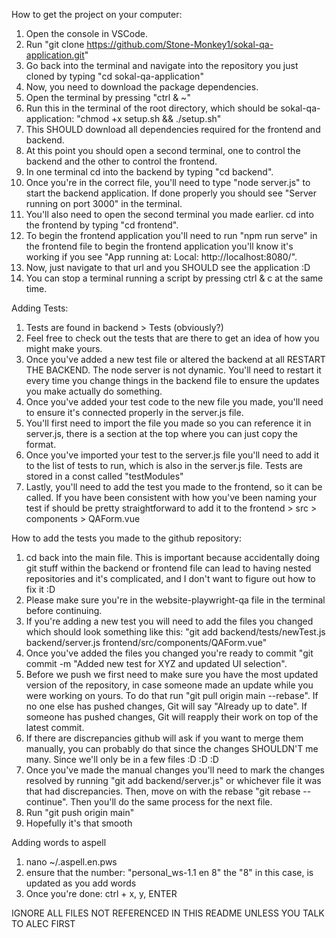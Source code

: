 How to get the project on your computer:

1. Open the console in VSCode.
2. Run "git clone https://github.com/Stone-Monkey1/sokal-qa-application.git"
3. Go back into the terminal and navigate into the repository you just cloned by typing "cd sokal-qa-application"
4. Now, you need to download the package dependencies.
5. Open the terminal by pressing "ctrl & ~"
6. Run this in the terminal of the root directory, which should be sokal-qa-application: "chmod +x setup.sh && ./setup.sh"
7. This SHOULD download all dependencies required for the frontend and backend.
8. At this point you should open a second terminal, one to control the backend and the other to control the frontend.
9. In one terminal cd into the backend by typing "cd backend".
10. Once you're in the correct file, you'll need to type "node server.js" to start the backend application. If done properly you should see "Server running on port 3000" in the terminal.
11. You'll also need to open the second terminal you made earlier. cd into the frontend by typing "cd frontend".
12. To begin the frontend application you'll need to run "npm run serve" in the frontend file to begin the frontend application you'll know it's working if you see "App running at: Local: http://localhost:8080/".
13. Now, just navigate to that url and you SHOULD see the application :D
14. You can stop a terminal running a script by pressing ctrl & c at the same time.

Adding Tests:

1. Tests are found in backend > Tests (obviously?)
2. Feel free to check out the tests that are there to get an idea of how you might make yours.
3. Once you've added a new test file or altered the backend at all RESTART THE BACKEND. The node server is not dynamic. You'll need to restart it every time you change things in the backend file to ensure the updates you make actually do something.
4. Once you've added your test code to the new file you made, you'll need to ensure it's connected properly in the server.js file.
5. You'll first need to import the file you made so you can reference it in server.js, there is a section at the top where you can just copy the format.
6. Once you've imported your test to the server.js file you'll need to add it to the list of tests to run, which is also in the server.js file. Tests are stored in a const called "testModules"
7. Lastly, you'll need to add the test you made to the frontend, so it can be called. If you have been consistent with how you've been naming your test if should be pretty straightforward to add it to the frontend > src > components > QAForm.vue

How to add the tests you made to the github repository:

1. cd back into the main file. This is important because accidentally doing git stuff within the backend or frontend file can lead to having nested repositories and it's complicated, and I don't want to figure out how to fix it :D
2. Please make sure you're in the website-playwright-qa file in the terminal before continuing.
3. If you're adding a new test you will need to add the files you changed which should look something like this: "git add backend/tests/newTest.js backend/server.js frontend/src/components/QAForm.vue"
4. Once you've added the files you changed you're ready to commit "git commit -m "Added new test for XYZ and updated UI selection".
5. Before we push we first need to make sure you have the most updated version of the repository, in case someone made an update while you were working on yours. To do that run "git pull origin main --rebase". If no one else has pushed changes, Git will say "Already up to date". If someone has pushed changes, Git will reapply their work on top of the latest commit.
6. If there are discrepancies github will ask if you want to merge them manually, you can probably do that since the changes SHOULDN'T me many. Since we'll only be in a few files :D :D :D
7. Once you've made the manual changes you'll need to mark the changes resolved by running "git add backend/server.js" or whichever file it was that had discrepancies. Then, move on with the rebase "git rebase --continue". Then you'll do the same process for the next file.
8. Run "git push origin main"
9. Hopefully it's that smooth

Adding words to aspell
1. nano ~/.aspell.en.pws
2. ensure that the number: "personal_ws-1.1 en 8" the "8" in this case, is updated as you add words
3. Once you're done: ctrl + x, y, ENTER

IGNORE ALL FILES NOT REFERENCED IN THIS README UNLESS YOU TALK TO ALEC FIRST
